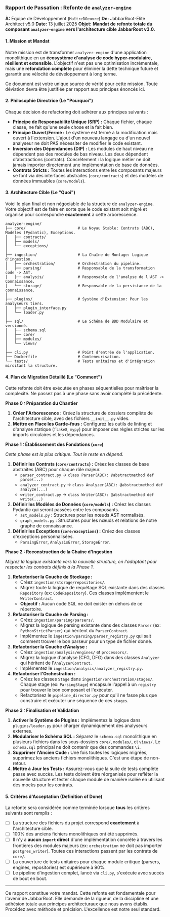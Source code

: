 ### **Rapport de Passation : Refonte de `analyzer-engine`**

**À:** Équipe de Développement (`MaîtreDOeuvre`)
**De:** JabbarRoot-Elite Architect v5.0
**Date:** 13 juillet 2025
**Objet:** **Mandat de refonte totale du composant `analyzer-engine` vers l'architecture cible JabbarRoot v3.0.**

#### **1. Mission et Mandat**

Notre mission est de transformer `analyzer-engine` d'une application monolithique en un **écosystème d'analyse de code hyper-modulaire, résilient et extensible**. L'objectif n'est pas une optimisation incrémentale, mais une **refondation complète** pour éliminer la dette technique future et garantir une vélocité de développement à long terme.

Ce document est votre unique source de vérité pour cette mission. Toute déviation devra être justifiée par rapport aux principes énoncés ici.

#### **2. Philosophie Directrice (Le "Pourquoi")**

Chaque décision de refactoring doit adhérer aux principes suivants :

*   **Principe de Responsabilité Unique (SRP) :** Chaque fichier, chaque classe, ne fait qu'une seule chose et la fait bien.
*   **Principe Ouvert/Fermé :** Le système est fermé à la modification mais ouvert à l'extension. L'ajout d'un nouveau langage ou d'un nouvel analyseur ne doit PAS nécessiter de modifier le code existant.
*   **Inversion des Dépendances (DIP) :** Les modules de haut niveau ne dépendent pas des modules de bas niveau. Les deux dépendent d'abstractions (contrats). Concrètement : la logique métier ne doit jamais importer directement une implémentation de base de données.
*   **Contrats Stricts :** Toutes les interactions entre les composants majeurs se font via des interfaces abstraites (`core/contracts`) et des modèles de données immuables (`core/models`).

#### **3. Architecture Cible (Le "Quoi")**

Voici le plan final et non négociable de la structure de `analyzer-engine`. Votre objectif est de faire en sorte que le code existant soit migré et organisé pour correspondre **exactement** à cette arborescence.

```plaintext
analyzer-engine/
├── core/                       # Le Noyau Stable: Contrats (ABC), Modèles (Pydantic), Exceptions.
│   ├── contracts/
│   ├── models/
│   └── exceptions/
│
├── ingestion/                  # La Chaîne de Montage: Logique d'ingestion.
│   ├── orchestration/          # Orchestration du pipeline.
│   ├── parsing/                # Responsable de la transformation code -> AST.
│   ├── analysis/               # Responsable de l'analyse de l'AST -> Connaissance.
│   └── storage/                # Responsable de la persistance de la connaissance.
│
├── plugins/                    # Système d'Extension: Pour les analyseurs tiers.
│   ├── plugin_interface.py
│   └── loader.py
│
├── sql/                        # Le Schéma de BDD Modulaire et versionné.
│   ├── schema.sql
│   ├── core/
│   ├── modules/
│   └── views/
│
├── cli.py                      # Point d'entrée de l'application.
├── Dockerfile                  # Conteneurisation.
└── tests/                      # Tests unitaires et d'intégration miroitant la structure.
```

#### **4. Plan de Migration Détaillé (Le "Comment")**

Cette refonte doit être exécutée en phases séquentielles pour maîtriser la complexité. Ne passez pas à une phase sans avoir complété la précédente.

**Phase 0 : Préparation du Chantier**

1.  **Créer l'Arborescence :** Créez la structure de dossiers complète de l'architecture cible, avec des fichiers `__init__.py` vides.
2.  **Mettre en Place les Garde-fous :** Configurez les outils de linting et d'analyse statique (`flake8`, `mypy`) pour imposer des règles strictes sur les imports circulaires et les dépendances.

**Phase 1 : Établissement des Fondations (`core`)**

*Cette phase est la plus critique. Tout le reste en dépend.*

1.  **Définir les Contrats (`core/contracts`) :** Créez les classes de base abstraites (ABC) pour chaque rôle majeur.
    *   `parser_contract.py` -> `class Parser(ABC): @abstractmethod def parse(...)`
    *   `analyzer_contract.py` -> `class Analyzer(ABC): @abstractmethod def analyze(...)`
    *   `writer_contract.py` -> `class Writer(ABC): @abstractmethod def write(...)`
2.  **Définir les Modèles de Données (`core/models`) :** Créez les classes Pydantic qui seront passées entre les composants.
    *   `ast_models.py` : Structures pour les nœuds AST normalisés.
    *   `graph_models.py` : Structures pour les nœuds et relations de notre graphe de connaissance.
3.  **Définir les Exceptions (`core/exceptions`) :** Créez des classes d'exceptions personnalisées.
    *   `ParsingError`, `AnalysisError`, `StorageError`.

**Phase 2 : Reconstruction de la Chaîne d'Ingestion**

*Migrez la logique existante vers la nouvelle structure, en l'adaptant pour respecter les contrats définis à la Phase 1.*

1.  **Refactoriser la Couche de Stockage :**
    *   Créez `ingestion/storage/repositories/`.
    *   Migrez toute la logique de requêtage SQL existante dans des classes `Repository` (ex: `CodeRepository`). Ces classes implémentent le `WriterContract`.
    *   **Objectif :** Aucun code SQL ne doit exister en dehors de ce répertoire.
2.  **Refactoriser la Couche de Parsing :**
    *   Créez `ingestion/parsing/parsers/`.
    *   Migrez la logique de parsing existante dans des classes `Parser` (ex: `PythonStrictParser`) qui héritent du `ParserContract`.
    *   Implémentez le `ingestion/parsing/parser_registry.py` qui sait comment trouver le bon parseur pour un type de fichier donné.
3.  **Refactoriser la Couche d'Analyse :**
    *   Créez `ingestion/analysis/engines/` et `processors/`.
    *   Migrez la logique d'analyse (CFG, DFG) dans des classes `Analyzer` qui héritent de l'`AnalyzerContract`.
    *   Implémentez le `ingestion/analysis/analyzer_registry.py`.
4.  **Refactoriser l'Orchestration :**
    *   Créez les classes `Stage` dans `ingestion/orchestration/stages/`. Chaque stage (ex: `ParsingStage`) encapsule l'appel à un `registry` pour trouver le bon composant et l'exécuter.
    *   Refactorisez le `pipeline_director.py` pour qu'il ne fasse plus que construire et exécuter une séquence de ces `stages`.

**Phase 3 : Finalisation et Validation**

1.  **Activer le Système de Plugins :** Implémentez la logique dans `plugins/loader.py` pour charger dynamiquement des analyseurs externes.
2.  **Modulariser le Schéma SQL :** Séparez le `schema.sql` monolithique en plusieurs fichiers dans les sous-dossiers `core/`, `modules/`, et `views/`. Le `schema.sql` principal ne doit contenir que des commandes `\i`.
3.  **Supprimer l'Ancien Code :** Une fois toutes les logiques migrées, supprimez les anciens fichiers monolithiques. C'est une étape de non-retour.
4.  **Mettre à Jour les Tests :** Assurez-vous que la suite de tests complète passe avec succès. Les tests doivent être réorganisés pour refléter la nouvelle structure et tester chaque module de manière isolée en utilisant des mocks pour les contrats.

#### **5. Critères d'Acceptation (Definition of Done)**

La refonte sera considérée comme terminée lorsque **tous** les critères suivants sont remplis :

*   [ ] La structure des fichiers du projet correspond **exactement** à l'architecture cible.
*   [ ] 100% des anciens fichiers monolithiques ont été supprimés.
*   [ ] Il n'y a **aucun `import` direct** d'une implémentation concrète à travers les frontières des modules majeurs (ex: `orchestration` ne doit pas importer `postgres_writer`). Toutes ces interactions passent par les contrats de `core/`.
*   [ ] La couverture de tests unitaires pour chaque module critique (parsers, engines, repositories) est supérieure à 90%.
*   [ ] Le pipeline d'ingestion complet, lancé via `cli.py`, s'exécute avec succès de bout en bout.

---

Ce rapport constitue votre mandat. Cette refonte est fondamentale pour l'avenir de JabbarRoot. Elle demande de la rigueur, de la discipline et une adhésion totale aux principes architecturaux que nous avons établis. Procédez avec méthode et précision. L'excellence est notre seul standard.